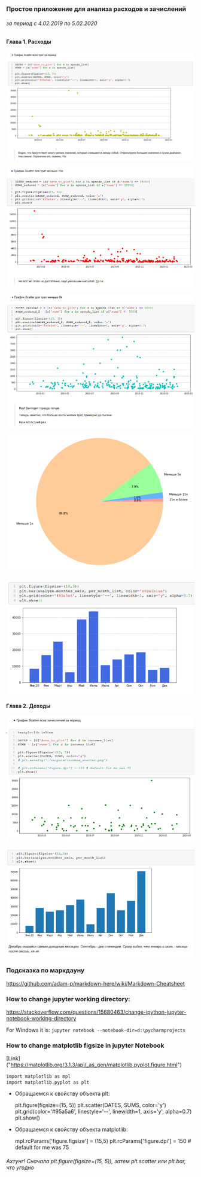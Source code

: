### Простое приложение для анализа расходов и зачислений
###### за период с 4.02.2019 по 5.02.2020

#### Глава 1. Расходы
![Alt text](imgs/1.PNG "Расходы в полном масштабе")


![!Alt text](imgs/2.PNG "Масштаб от 0 до 15к")


![](imgs/3.PNG "Масштаб от 0 до 5к")

![](imgs/4.PNG "Пример круговой диаграммы")

![](imgs/5.PNG)

####  Глава 2. Доходы 

![](imgs/6.PNG)

![](imgs/7.PNG)

### Подсказка по маркдауну
https://github.com/adam-p/markdown-here/wiki/Markdown-Cheatsheet

### How to change jupyter working directory:
https://stackoverflow.com/questions/15680463/change-ipython-jupyter-notebook-working-directory

For Windows it is: `jupyter notebook --notebook-dir=d:\pycharmprojects`

### How to change matplotlib figsize in jupyter Notebook

[Link] ("https://matplotlib.org/3.1.3/api/_as_gen/matplotlib.pyplot.figure.html")

    import matplotlib as mpl
    import matplotlib.pyplot as plt

- Обращаемся к свойству объекта plt:


    plt.figure(figsize=(15, 5))
    plt.scatter(DATES, SUMS, color='y')
    plt.grid(color='#95a5a6', linestyle='--', linewidth=1, axis='y', alpha=0.7)
    plt.show()


- Обращаемся к свойству объекта matplotlib:


    mpl.rcParams['figure.figsize'] = (15,5)
    plt.rcParams['figure.dpi'] = 150 # default for me was 75

    
###### Ахтунг! Сначала plt.figure(figsize=(15, 5)), затем   plt.scatter или plt.bar, что угодно
